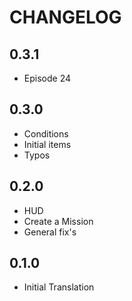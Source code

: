 # CHANGELOG

## 0.3.1

- Episode 24

## 0.3.0

- Conditions
- Initial items
- Typos

## 0.2.0

- HUD
- Create a Mission
- General fix's

## 0.1.0

- Initial Translation
